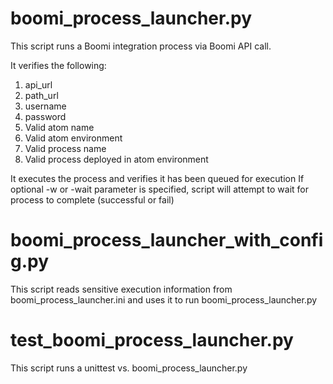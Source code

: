 # boomi_process_launcher.py
This script runs a Boomi integration process via Boomi API call.

It verifies the following:
1. api_url
2. path_url
3. username
4. password
5. Valid atom name
6. Valid atom environment
7. Valid process name
8. Valid process deployed in atom environment

It executes the process and verifies it has been queued for execution
If optional -w or -wait parameter is specified, script will attempt to wait for process to complete (successful or fail)

# boomi_process_launcher_with_config.py
This script reads sensitive execution information from boomi_process_launcher.ini and uses it to run boomi_process_launcher.py 

# test_boomi_process_launcher.py
This script runs a unittest vs. boomi_process_launcher.py
